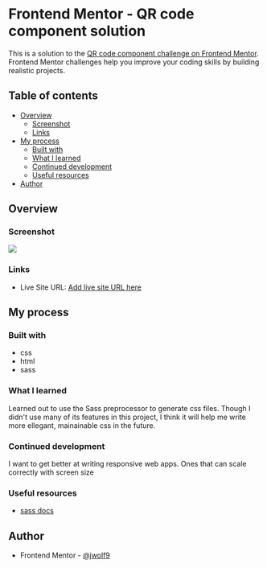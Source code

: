 # Frontend Mentor - QR code component solution

This is a solution to the [QR code component challenge on Frontend Mentor](https://www.frontendmentor.io/challenges/qr-code-component-iux_sIO_H). Frontend Mentor challenges help you improve your coding skills by building realistic projects. 

## Table of contents

- [Overview](#overview)
  - [Screenshot](#screenshot)
  - [Links](#links)
- [My process](#my-process)
  - [Built with](#built-with)
  - [What I learned](#what-i-learned)
  - [Continued development](#continued-development)
  - [Useful resources](#useful-resources)
- [Author](#author)

## Overview

### Screenshot

![](images/screenshot.jpg)

### Links

- Live Site URL: [Add live site URL here](https://jwolf9.github.io/qr-code-component-main/)

## My process

### Built with

- css
- html
- sass

### What I learned

Learned out to use the Sass preprocessor to generate css files. Though I didn't use many of its features in this project, I think it will help me write more ellegant, mainainable css in the future.


### Continued development

I want to get better at writing responsive web apps. Ones that can scale correctly with screen size

### Useful resources

- [sass docs](https://sass-lang.com/)

## Author

- Frontend Mentor - [@jwolf9](https://www.frontendmentor.io/profile/jwolf9)
